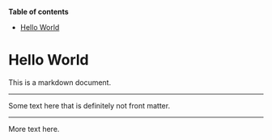 <!-- START doctoc generated TOC please keep comment here to allow auto update -->
<!-- DON'T EDIT THIS SECTION, INSTEAD RE-RUN doctoc TO UPDATE -->
**Table of contents**

- [Hello World](#hello-world)

<!-- END doctoc generated TOC please keep comment here to allow auto update -->

# Hello World

This is a markdown document.

---

Some text here that is definitely not front matter.

---

More text here.
